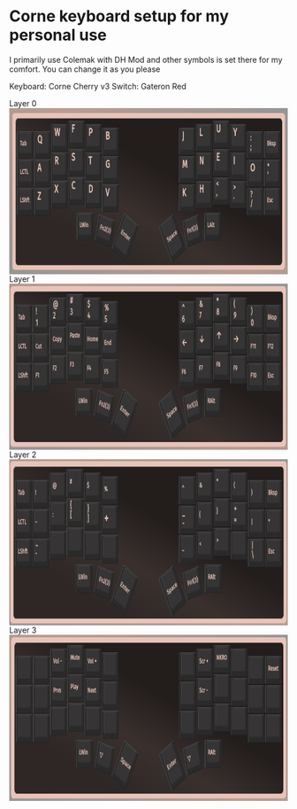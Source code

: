 <h1>Corne keyboard setup for my personal use</h1>

I primarily use Colemak with DH Mod and other symbols is set there for my comfort. You can change it as you please

Keyboard: Corne Cherry v3
Switch: Gateron Red

Layer 0
<img width="800" height="300" align="center" src="https://github.com/altanbgn/corne_keyboard/blob/main/screenshots/layer0.png" />
Layer 1
<img width="800" height="300" align="center" src="https://github.com/altanbgn/corne_keyboard/blob/main/screenshots/layer1.png" />
Layer 2
<img width="800" height="300" align="center" src="https://github.com/altanbgn/corne_keyboard/blob/main/screenshots/layer2.png" />
Layer 3
<img width="800" height="300" align="center" src="https://github.com/altanbgn/corne_keyboard/blob/main/screenshots/layer3.png" />
